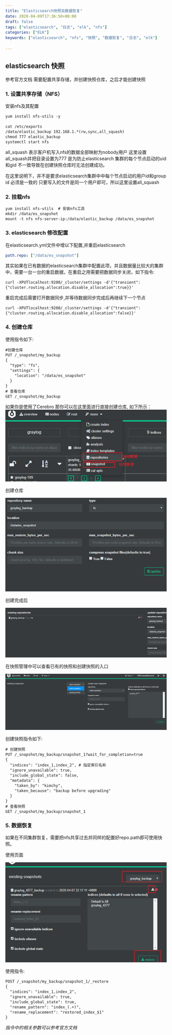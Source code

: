 ```yaml
---
title: "Elasticsearch快照及数据恢复"
date: 2020-04-09T17:36:50+08:00
draft: false
tags: ["elasticsearch", "日志", "elk", "nfs"]
categories: ["ELK"]
keywords: ["elasticsearch", "nfs", "快照", "数据恢复", "日志", "elk"]

---
```



## elasticsearch 快照

参考官方文档 需要配置共享存储，并创建快照仓库，之后才能创建快照

### 1. 设置共享存储（NFS）

安装nfs及其配置

```shell
yum install nfs-utils -y

cat /etc/exports
/data/elastic_backup 192.168.1.*(rw,sync,all_squash)
chmod 777 elastic_backup
systemctl start nfs

```

all_squash 表示客户机写入nfs的数据全部映射为nobody用户
这里设置 all_squash并把目录设置为777 是为防止elasticsearch 集群的每个节点启动的uid和gid 不一致导致在创建快照仓库时无法创建成功。

在这里说明下，并不是要求elasticsearch集群中中每个节点启动的用户id和group id 必须是一致的 只要写入的文件是同一个用户即可，所以这里设置all_squash

### 2. 挂载nfs

```shell
yum install nfs-utils  # 安装nfs工具
mkdir /data/es_snapshot
mount -t nfs nfs-server-ip:/data/elastic_backup /data/es_snapshot
```

### 3. elasticsearch 修改配置

在elasticsearch.yml文件中增以下配置,并重启elasticsearch 

```yaml
path.repo: ["/data/es_snapshot"]
```

其实如果在已有数据的elasticsearch集群中配置此项，并且数据量比较大的集群中，需要一台一台的重启数据，在重启之用需要把数据同步关闭，如下指令:

```shell
curl -XPUTlocalhost:9200/_cluster/settings -d'{"transient":{"cluster.routing.allocation.disable_allocation":true}}'
```

重启完成后需要打开数据同步,并等待数据同步完成后再继续下一个节点

```shell
curl -XPUTlocalhost:9200/_cluster/settings -d'{"transient":{"cluster.routing.allocation.disable_allocation":false}}'
```

### 4. 创建仓库

使用指令如下:

```shell
#创建仓库
PUT /_snapshot/my_backup
{
  "type": "fs",
  "settings": {
    "location": "/data/es_snapshot"
  }
}
# 查看仓库
GET /_snapshot/my_backup
```

如果你是使用了Cerebro 那你可以在这里面进行直接创建仓库, 如下所示：
![](https://raw.githubusercontent.com/zhou-mfk/blogimages/master/img/20200407233441.png)

创建仓库

![](https://raw.githubusercontent.com/zhou-mfk/blogimages/master/img/20200407233339.png)

创建完成后

![](https://raw.githubusercontent.com/zhou-mfk/blogimages/master/img/20200408095637.png)

在快照管理中可以查看已有的快照和创建快照的入口

![](https://raw.githubusercontent.com/zhou-mfk/blogimages/master/img/20200407233625.png)

创建快照指令如下:

```shell
# 创建快照
PUT /_snapshot/my_backup/snapshot_1?wait_for_completion=true 
{
  "indices": "index_1,index_2", # 指定索引名称
  "ignore_unavailable": true,
  "include_global_state": false,
  "metadata": {
    "taken_by": "kimchy",
    "taken_because": "backup before upgrading"
  }
}
# 查看快照
GET /_snapshot/my_backup/snapshot_1

```

### 5. 数据恢复

如果在不同集群恢复，需要把nfs共享过去并同样的配置好repo.path即可使用快照。

使用页面

![](https://raw.githubusercontent.com/zhou-mfk/blogimages/master/img/20200407234348.png)

使用指令:

```shell
POST /_snapshot/my_backup/snapshot_1/_restore
{
  "indices": "index_1,index_2",
  "ignore_unavailable": true,
  "include_global_state": true,
  "rename_pattern": "index_(.+)",
  "rename_replacement": "restored_index_$1"
}

```

*指令中的相关参数可以参考官方文档*
